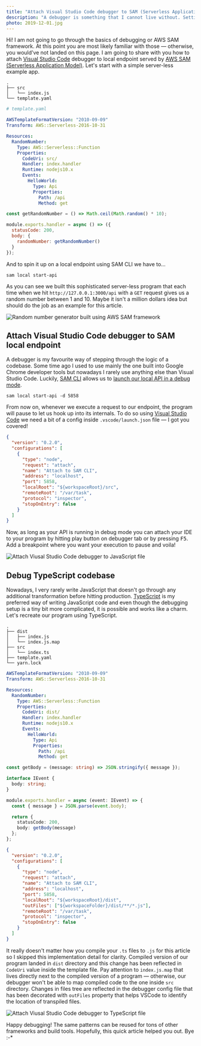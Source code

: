 ```yaml
---
title: "Attach Visual Studio Code debugger to SAM (Serverless Application Model) local endpoint"
description: "A debugger is something that I cannot live without. Setting it up for my current project built using SAM framework and TypeScript took me a while but I finally got it right."
photo: 2019-12-01.jpg
---
```


Hi! I am not going to go through the basics of debugging or AWS SAM framework. At this point you are most likely familiar with those — otherwise, you would’ve not landed on this page. I am going to share with you how to attach [Visual Studio Code](https://code.visualstudio.com) debugger to local endpoint served by [AWS SAM (Serverless Application Model)](https://aws.amazon.com/serverless/sam/). Let's start with a simple server-less example app.

```
.
├── src
│   └── index.js
└── template.yaml
```

```yaml
# template.yaml

AWSTemplateFormatVersion: "2010-09-09"
Transform: AWS::Serverless-2016-10-31

Resources:
  RandomNumber:
    Type: AWS::Serverless::Function
    Properties:
      CodeUri: src/
      Handler: index.handler
      Runtime: nodejs10.x
      Events:
        HelloWorld:
          Type: Api
          Properties:
            Path: /api
            Method: get
```

```js
const getRandomNumber = () => Math.ceil(Math.random() * 10);

module.exports.handler = async () => ({
  statusCode: 200,
  body: {
    randomNumber: getRandomNumber()
  }
});
```

And to spin it up on a local endpoint using SAM CLI we have to…

```
sam local start-api
```

As you can see we built this sophisticated server-less program that each time when we hit `http://127.0.0.1:3000/api` with a `GET` request gives us a random number between 1 and 10. Maybe it isn't a million dollars idea but should do the job as an example for this article. 

![Random number generator built using AWS SAM framework](/photos/2019-12-01-1.jpg)

## Attach Visual Studio Code debugger to SAM local endpoint

A debugger is my favourite way of stepping through the logic of a codebase. Some time ago I used to use mainly the one built into Google Chrome developer tools but nowadays I rarely use anything else than Visual Studio Code. Luckily, [SAM CLI](https://docs.aws.amazon.com/serverless-application-model/latest/developerguide/serverless-sam-reference.html#serverless-sam-cli) allows us to [launch our local API in a debug mode](https://docs.aws.amazon.com/serverless-application-model/latest/developerguide/sam-cli-command-reference-sam-local-invoke.html).

```
sam local start-api -d 5858
```

From now on, whenever we execute a request to our endpoint, the program will pause to let us hook up into its internals. To do so using [Visual Studio Code](https://code.visualstudio.com) we need a bit of a config inside `.vscode/launch.json` file — I got you covered!

```json
{
  "version": "0.2.0",
  "configurations": [
    {
      "type": "node",
      "request": "attach",
      "name": "Attach to SAM CLI",
      "address": "localhost",
      "port": 5858,
      "localRoot": "${workspaceRoot}/src",
      "remoteRoot": "/var/task",
      "protocol": "inspector",
      "stopOnEntry": false
    }
  ]
}
```

Now, as long as your API is running in debug mode you can attach your IDE to your program by hitting play button on debugger tab or by pressing <kbd>F5</kbd>. Add a breakpoint where you want your execution to pause and voila!

![Attach Viusal Studio Code debugger to JavaScript file](/photos/2019-12-01-2.jpg)

## Debug TypeScript codebase

Nowadays, I very rarely write JavaScript that doesn't go through any additional transformation before hitting production. [TypeScript](https://www.typescriptlang.org) is my preferred way of writing JavaScript code and even though the debugging setup is a tiny bit more complicated, it is possible and works like a charm. Let's recreate our program using TypeScript.

```
.
├── dist
│   ├── index.js
│   └── index.js.map
├── src
│   └── index.ts
├── template.yaml
└── yarn.lock
```

```yaml
AWSTemplateFormatVersion: "2010-09-09"
Transform: AWS::Serverless-2016-10-31

Resources:
  RandomNumber:
    Type: AWS::Serverless::Function
    Properties:
      CodeUri: dist/
      Handler: index.handler
      Runtime: nodejs10.x
      Events:
        HelloWorld:
          Type: Api
          Properties:
            Path: /api
            Method: get

```

```ts
const getBody = (message: string) => JSON.stringify({ message });

interface IEvent {
  body: string;
}

module.exports.handler = async (event: IEvent) => {
  const { message } = JSON.parse(event.body);

  return {
    statusCode: 200,
    body: getBody(message)
  };
};
```

```json
{
  "version": "0.2.0",
  "configurations": [
    {
      "type": "node",
      "request": "attach",
      "name": "Attach to SAM CLI",
      "address": "localhost",
      "port": 5858,
      "localRoot": "${workspaceRoot}/dist",
      "outFiles": ["${workspaceFolder}/dist/**/*.js"],
      "remoteRoot": "/var/task",
      "protocol": "inspector",
      "stopOnEntry": false
    }
  ]
}
```

It really doesn't matter how you compile your `.ts` files to `.js` for this article so I skipped this implementation detail for clarity. Compiled version of our program landed in `dist` directory and this change has been reflected in `CodeUri` value inside the template file. Pay attention to `index.js.map` that lives directly next to the compiled version of a program — otherwise, our debugger won't be able to map compiled code to the one inside `src` directory. Changes in files tree are reflected in the debugger config file that has been decorated with `outFiles` property that helps VSCode to identify the location of transpiled files.

![Attach Viusal Studio Code debugger to TypeScript file](/photos/2019-12-01-3.jpg)

Happy debugging! The same patterns can be reused for tons of other frameworks and build tools. Hopefully, this quick article helped you out. Bye :-*
